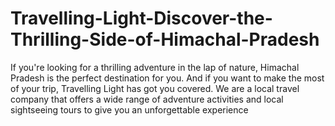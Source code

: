 # Travelling-Light-Discover-the-Thrilling-Side-of-Himachal-Pradesh
If you're looking for a thrilling adventure in the lap of nature, Himachal Pradesh is the perfect destination for you. And if you want to make the most of your trip, Travelling Light has got you covered. We are a local travel company that offers a wide range of adventure activities and local sightseeing tours to give you an unforgettable experience
